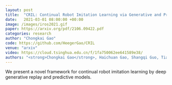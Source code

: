 ```yaml
---
layout: post
title:  "CRIL: Continual Robot Imitation Learning via Generative and Prediction Model"
date:   2021-03-01 08:00:00 +00:00
image: /images/iros2021.gif
paper: https://arxiv.org/pdf/2106.09422.pdf
categories: research
author: "Chongkai Gao"
code: https://github.com/HeegerGao/CRIL
venue: "arxiv"
video: https://cloud.tsinghua.edu.cn/f/1fa750062ee641589e38/
authors: "<strong>Chongkai Gao</strong>, Haichuan Gao, Shangqi Guo, Tianren Zhang, and Feng Chen"
---
```

We present a novel framework for continual robot imitation learning by deep generative replay and predictive models.
